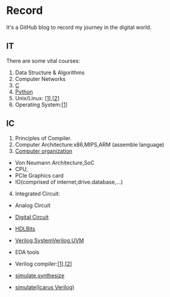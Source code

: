 # Record
It's a GitHub blog to record my journey in the digital world.

## IT
There are some vital courses:
1. Data Structure & Algorithms
8. Computer Networks
10. [C](https://www.tutorialspoint.com/cprogramming/index.htm)
11. [Python](https://www.tutorialspoint.com/python/index.htm)
12. Unix/Linux: [[1](https://www.tutorialspoint.com/unix/index.htm)],[[2](https://ryanstutorials.net/linuxtutorial/)]
14. Operating System:[[1](https://www.tutorialspoint.com/operating_system/index.htm)]


## IC
1. Principles of Compiler.
1. Computer Architecture:x86,MIPS,ARM (assemble language)
2. [Computer organization](https://www.coursera.org/learn/jisuanji-zucheng?)
- Von Neumann Architecture,SoC
- CPU,
- PCIe Graphics card
- IO(comprised of internet,drive.database,...)
4. Integrated Circuit:
- Analog Circuit
- [Digital Circuit](https://www.tutorialspoint.com/digital_circuits/digital_combinational_circuits.htm)
- [HDLBits](https://hdlbits.01xz.net/wiki/Main_Page)
- [Verilog,SystemVerilog,UVM](https://www.chipverify.com/)

- EDA tools
- Verilog compiler:[[1](https://www.tutorialspoint.com/compile_verilog_online.php)],[[2](https://www.jdoodle.com/execute-verilog-online/)]
- [simulate,synthesize](https://www.edaplayground.com/)
- [simulate(Icarus Verilog)](https://hdlbits.01xz.net/wiki/Iverilog)
